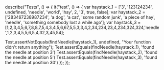 describe("Tests", () => {
  it("test", () => {
var haystack_1 = ['3', '123124234', undefined, 'needle', 'world', 'hay', 2, '3', true, false];
var haystack_2 = ['283497238987234', 'a dog', 'a cat', 'some random junk', 'a piece of hay', 'needle', 'something somebody lost a while ago'];
var haystack_3 = [1,2,3,4,5,6,7,8,8,7,5,4,3,4,5,6,67,5,5,3,3,4,2,34,234,23,4,234,324,324,'needle',1,2,3,4,5,5,6,5,4,32,3,45,54];

Test.assertNotEquals(findNeedle(haystack_1), undefined, "Your function didn't return anything");
Test.assertEquals(findNeedle(haystack_1), 'found the needle at position 3')
Test.assertEquals(findNeedle(haystack_2), 'found the needle at position 5') 
Test.assertEquals(findNeedle(haystack_3), 'found the needle at position 30')
  });
});